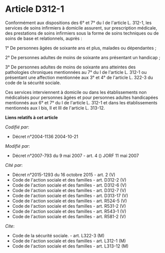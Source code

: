 # Article D312-1

Conformément aux dispositions des 6° et 7° du I de l'article L. 312-1, les services de soins infirmiers à domicile assurent,
sur prescription médicale, des prestations de soins infirmiers sous la forme de soins techniques ou de soins de base et
relationnels, auprès :

1° De personnes âgées de soixante ans et plus, malades ou dépendantes ;

2° De personnes adultes de moins de soixante ans présentant un handicap ;

3° De personnes adultes de moins de soixante ans atteintes des pathologies chroniques mentionnées au 7° du I de l'article L.
312-1 ou présentant une affection mentionnée aux 3° et 4° de l'article L. 322-3 du code de la sécurité sociale.

Ces services interviennent à domicile ou dans les établissements non médicalisés pour personnes âgées et pour personnes
adultes handicapées mentionnés aux 6° et 7° du I de l'article L. 312-1 et dans les établissements mentionnés aux I bis, II et
III de l'article L. 313-12.

**Liens relatifs à cet article**

_Codifié par_:

  - Décret n°2004-1136 2004-10-21

_Modifié par_:

  - Décret n°2007-793 du 9 mai 2007 - art. 4 () JORF 11 mai 2007

_Cité par_:

  - Décret n°2015-1293 du 16 octobre 2015 - art. 2 (V)
  - Code de l'action sociale et des familles - art. D312-2 (V)
  - Code de l'action sociale et des familles - art. D312-6 (V)
  - Code de l'action sociale et des familles - art. D312-7 (V)
  - Code de l'action sociale et des familles - art. D313-17 (V)
  - Code de l'action sociale et des familles - art. R524-5 (V)
  - Code de l'action sociale et des familles - art. R531-2 (V)
  - Code de l'action sociale et des familles - art. R543-1 (V)
  - Code de l'action sociale et des familles - art. R581-2 (V)

_Cite_:

  - Code de la sécurité sociale. - art. L322-3 (M)
  - Code de l'action sociale et des familles - art. L312-1 (M)
  - Code de l'action sociale et des familles - art. L313-12 (M)
